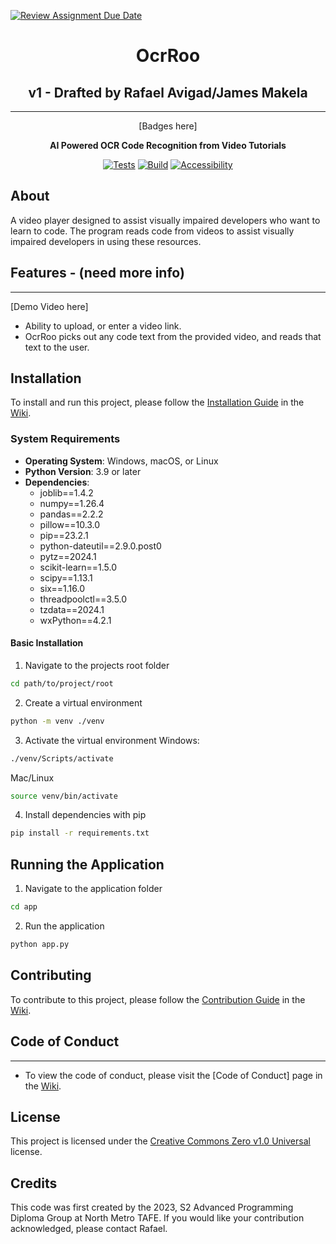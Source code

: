 [![Review Assignment Due Date](https://classroom.github.com/assets/deadline-readme-button-24ddc0f5d75046c5622901739e7c5dd533143b0c8e959d652212380cedb1ea36.svg)](https://classroom.github.com/a/SCA-edx6)

<div align="center">

# OcrRoo

## v1 - Drafted by Rafael Avigad/James Makela

---

[Badges here]

**AI Powered OCR Code Recognition from Video Tutorials**

[![Tests](https://github.com/NM-TAFE/dip-programming-prj-advanced-gui-facilitate/actions/workflows/tests.yml/badge.svg)](https://github.com/NM-TAFE/dip-programming-prj-advanced-gui-facilitate/actions/workflows/tests.yml)
[![Build](https://github.com/NM-TAFE/dip-programming-prj-advanced-gui-facilitate/actions/workflows/build.yml/badge.svg)](https://github.com/NM-TAFE/dip-programming-prj-advanced-gui-facilitate/actions/workflows/build.yml)
[![Accessibility](https://github.com/NM-TAFE/dip-programming-prj-advanced-gui-facilitate/actions/workflows/accesibility.yml/badge.svg)](https://github.com/NM-TAFE/dip-programming-prj-advanced-gui-facilitate/actions/workflows/accesibility.yml)

</div>

## About

A video player designed to assist visually impaired developers who want to learn to code.
The program reads code from videos to assist visually impaired developers in using these resources.

## Features - (need more info)

---

[Demo Video here]

- Ability to upload, or enter a video link.
- OcrRoo picks out any code text from the provided video, and reads that text to the user.

## Installation

To install and run this project, please follow the [Installation Guide](https://github.com/NM-TAFE/dip-programming-prj-advanced-gui-facilitate/wiki/Installation-Guide)
in the [Wiki](https://github.com/NM-TAFE/dip-programming-prj-advanced-gui-facilitate/wiki).

 ### System Requirements

* **Operating System**: Windows, macOS, or Linux
* **Python Version**: 3.9 or later
* **Dependencies**:
	+ joblib==1.4.2
	+ numpy==1.26.4
	+ pandas==2.2.2
	+ pillow==10.3.0
	+ pip==23.2.1
	+ python-dateutil==2.9.0.post0
	+ pytz==2024.1
	+ scikit-learn==1.5.0
	+ scipy==1.13.1
	+ six==1.16.0
	+ threadpoolctl==3.5.0
	+ tzdata==2024.1
	+ wxPython==4.2.1
#### Basic Installation

1. Navigate to the projects root folder

```bash
cd path/to/project/root
```
2. Create a virtual environment

```bash
python -m venv ./venv
```

3. Activate the virtual environment
   Windows:

```bash
./venv/Scripts/activate
```

Mac/Linux

```bash
source venv/bin/activate
```

4. Install dependencies with pip

```bash
pip install -r requirements.txt
```

## Running the Application

1. Navigate to the application folder

```bash
cd app
```

2. Run the application

```bash
python app.py
```

## Contributing

To contribute to this project, please follow the [Contribution Guide](https://github.com/ninihub1/dip-programming-prj-advanced-gui-facilitate/wiki/wiki/Contribution-Guide)
in the [Wiki](https://github.com/ninihub1/dip-programming-prj-advanced-gui-facilitate/wiki).

## Code of Conduct

---

- To view the code of conduct, please visit the [Code of Conduct] page in the [Wiki](https://github.com/ninihub1/dip-programming-prj-advanced-gui-facilitate/wiki).

## License

This project is licensed under the [Creative Commons Zero v1.0 Universal](LICENSE) license.

## Credits

This code was first created by the 2023, S2 Advanced Programming Diploma Group at North Metro TAFE. If you would like your contribution acknowledged, please contact Rafael.
